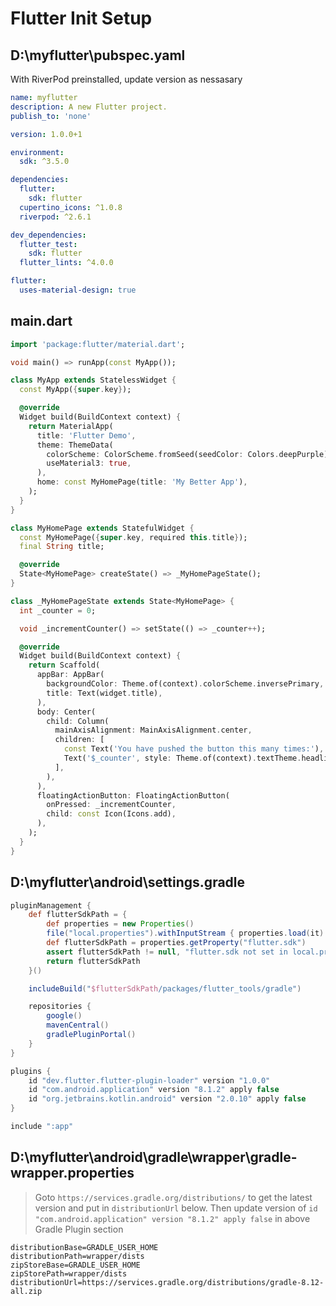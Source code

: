 # Flutter Init Setup

## D:\myflutter\pubspec.yaml
With RiverPod preinstalled, update version as nessasary

```yml
name: myflutter
description: A new Flutter project.
publish_to: 'none'

version: 1.0.0+1

environment:
  sdk: ^3.5.0

dependencies:
  flutter:
    sdk: flutter
  cupertino_icons: ^1.0.8
  riverpod: ^2.6.1

dev_dependencies:
  flutter_test:
    sdk: flutter
  flutter_lints: ^4.0.0

flutter:
  uses-material-design: true
```

## main.dart
```dart
import 'package:flutter/material.dart';

void main() => runApp(const MyApp());

class MyApp extends StatelessWidget {
  const MyApp({super.key});

  @override
  Widget build(BuildContext context) {
    return MaterialApp(
      title: 'Flutter Demo',
      theme: ThemeData(
        colorScheme: ColorScheme.fromSeed(seedColor: Colors.deepPurple),
        useMaterial3: true,
      ),
      home: const MyHomePage(title: 'My Better App'),
    );
  }
}

class MyHomePage extends StatefulWidget {
  const MyHomePage({super.key, required this.title});
  final String title;

  @override
  State<MyHomePage> createState() => _MyHomePageState();
}

class _MyHomePageState extends State<MyHomePage> {
  int _counter = 0;

  void _incrementCounter() => setState(() => _counter++);

  @override
  Widget build(BuildContext context) {
    return Scaffold(
      appBar: AppBar(
        backgroundColor: Theme.of(context).colorScheme.inversePrimary,
        title: Text(widget.title),
      ),
      body: Center(
        child: Column(
          mainAxisAlignment: MainAxisAlignment.center,
          children: [
            const Text('You have pushed the button this many times:'),
            Text('$_counter', style: Theme.of(context).textTheme.headlineMedium),
          ],
        ),
      ),
      floatingActionButton: FloatingActionButton(
        onPressed: _incrementCounter,
        child: const Icon(Icons.add),
      ),
    );
  }
}
```

## D:\myflutter\android\settings.gradle

```gradle
pluginManagement {
    def flutterSdkPath = {
        def properties = new Properties()
        file("local.properties").withInputStream { properties.load(it) }
        def flutterSdkPath = properties.getProperty("flutter.sdk")
        assert flutterSdkPath != null, "flutter.sdk not set in local.properties"
        return flutterSdkPath
    }()

    includeBuild("$flutterSdkPath/packages/flutter_tools/gradle")

    repositories {
        google()
        mavenCentral()
        gradlePluginPortal()
    }
}

plugins {
    id "dev.flutter.flutter-plugin-loader" version "1.0.0"
    id "com.android.application" version "8.1.2" apply false
    id "org.jetbrains.kotlin.android" version "2.0.10" apply false
}

include ":app"
```

## D:\myflutter\android\gradle\wrapper\gradle-wrapper.properties

> Goto `https://services.gradle.org/distributions/` to get the latest version and put in `distributionUrl` below.
> Then update version of `id "com.android.application" version "8.1.2" apply false` in above Gradle Plugin section

```properties
distributionBase=GRADLE_USER_HOME
distributionPath=wrapper/dists
zipStoreBase=GRADLE_USER_HOME
zipStorePath=wrapper/dists
distributionUrl=https://services.gradle.org/distributions/gradle-8.12-all.zip
```

